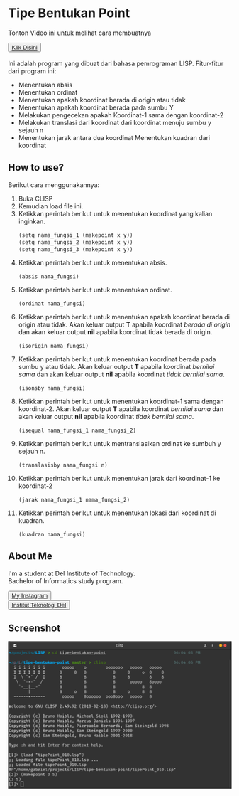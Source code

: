 # <b>Tipe Bentukan Point</b>

Tonton Video ini untuk melihat cara membuatnya

<button><a href="https://youtu.be/pbt_xdvSCDY">Klik Disini</a></button><br><br>
Ini adalah program yang dibuat dari bahasa pemrograman LISP. Fitur-fitur dari program ini:
- Menentukan absis
- Menentukan ordinat
- Menentukan apakah koordinat berada di origin atau tidak
- Menentukan apakah koordinat berada pada sumbu Y
- Melakukan pengecekan apakah Koordinat-1 sama dengan koordinat-2
- Melakukan translasi dari koordinat dari koordinat menuju sumbu y sejauh n
- Menentukan jarak antara dua koordinat
  Menentukan kuadran dari koordinat

## <b> How to use? </b>

Berikut cara menggunakannya:
1. Buka CLISP
2. Kemudian load file ini.
3. Ketikkan perintah berikut untuk menentukan koordinat yang kalian inginkan.
   ```
   (setq nama_fungsi_1 (makepoint x y))
   (setq nama_fungsi_2 (makepoint x y))
   (setq nama_fungsi_3 (makepoint x y))
   ```
4. Ketikkan perintah berikut untuk menentukan absis.
   ```
   (absis nama_fungsi)
   ```
5. Ketikkan perintah berikut untuk menentukan ordinat.
   ```
   (ordinat nama_fungsi)
   ```
6. Ketikkan perintah berikut untuk menentukan apakah koordinat berada di origin atau tidak. Akan keluar output <b>T</b> apabila koordinat *berada di origin* dan akan keluar output **nil** apabila koordinat tidak berada di origin.
   ```
   (isorigin nama_fungsi)
   ```
7. Ketikkan perintah berikut untuk menentukan koordinat berada pada sumbu y atau tidak. Akan keluar output <b>T</b> apabila koordinat *bernilai sama* dan akan keluar output **nil** apabila koordinat *tidak bernilai sama*.
   ```
   (isonsby nama_fungsi)
   ```
8. Ketikkan perintah berikut untuk menentukan koordinat-1 sama dengan koordinat-2. Akan keluar output <b>T</b> apabila koordinat *bernilai sama* dan akan keluar output **nil** apabila koordinat *tidak bernilai sama*.
   ```
   (isequal nama_fungsi_1 nama_fungsi_2)
   ```
9. Ketikkan perintah berikut untuk mentranslasikan ordinat ke sumbuh y sejauh n.
    ```
    (translasisby nama_fungsi n)
    ```
10. Ketikkan perintah berikut untuk menentukan jarak dari koordinat-1 ke koordinat-2
    ```
    (jarak nama_fungsi_1 nama_fungsi_2)
    ```
11. Ketikkan perintah berikut untuk menentukan lokasi dari koordinat di kuadran.
    ```
    (kuadran nama_fungsi)
    ```

## <b>About Me</b>

I'm a student at Del Institute of Technology. <br>
Bachelor of Informatics study program. <br>


<button><a href="https://www.instagram.com/gabrielhtg77/">My Instagram</a></button>
<br>
<button><a href="https://www.del.ac.id/">Institut Teknologi Del</a></button>

## <b>Screenshot</b>

![ss](https://github.com/gabrielhtg/tipe-bentukan-point/blob/master/ss.png?raw=true)